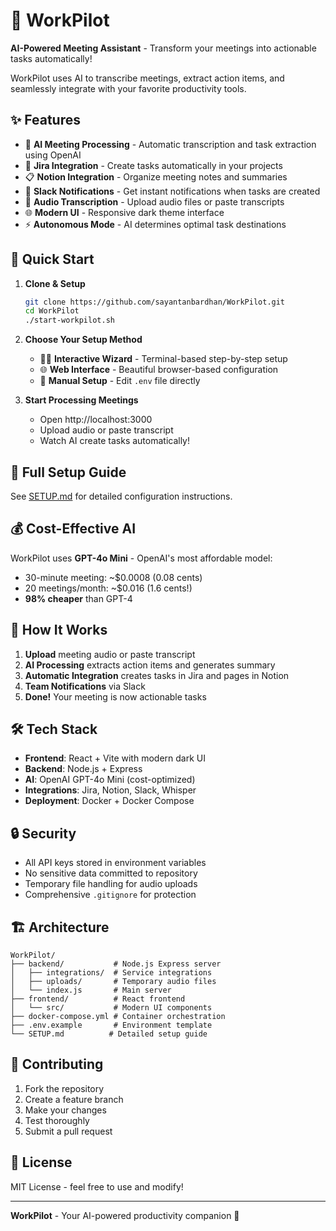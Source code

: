 # 🚀 WorkPilot

**AI-Powered Meeting Assistant** - Transform your meetings into actionable tasks automatically!

WorkPilot uses AI to transcribe meetings, extract action items, and seamlessly integrate with your favorite productivity tools.

## ✨ Features

- 🤖 **AI Meeting Processing** - Automatic transcription and task extraction using OpenAI
- 🎯 **Jira Integration** - Create tasks automatically in your projects  
- 📋 **Notion Integration** - Organize meeting notes and summaries
- 💬 **Slack Notifications** - Get instant notifications when tasks are created
- 🎤 **Audio Transcription** - Upload audio files or paste transcripts
- 🌐 **Modern UI** - Responsive dark theme interface
- ⚡ **Autonomous Mode** - AI determines optimal task destinations

## 🚀 Quick Start

1. **Clone & Setup**
   ```bash
   git clone https://github.com/sayantanbardhan/WorkPilot.git
   cd WorkPilot
   ./start-workpilot.sh
   ```

2. **Choose Your Setup Method**
   - 🧙‍♂️ **Interactive Wizard** - Terminal-based step-by-step setup
   - 🌐 **Web Interface** - Beautiful browser-based configuration
   - 📝 **Manual Setup** - Edit `.env` file directly

3. **Start Processing Meetings**
   - Open http://localhost:3000
   - Upload audio or paste transcript
   - Watch AI create tasks automatically!

## 📖 Full Setup Guide

See [SETUP.md](SETUP.md) for detailed configuration instructions.

## 💰 Cost-Effective AI

WorkPilot uses **GPT-4o Mini** - OpenAI's most affordable model:
- 30-minute meeting: ~$0.0008 (0.08 cents)
- 20 meetings/month: ~$0.016 (1.6 cents!)
- **98% cheaper** than GPT-4

## 🎯 How It Works

1. **Upload** meeting audio or paste transcript
2. **AI Processing** extracts action items and generates summary
3. **Automatic Integration** creates tasks in Jira and pages in Notion
4. **Team Notifications** via Slack
5. **Done!** Your meeting is now actionable tasks

## 🛠️ Tech Stack

- **Frontend**: React + Vite with modern dark UI
- **Backend**: Node.js + Express  
- **AI**: OpenAI GPT-4o Mini (cost-optimized)
- **Integrations**: Jira, Notion, Slack, Whisper
- **Deployment**: Docker + Docker Compose

## 🔒 Security

- All API keys stored in environment variables
- No sensitive data committed to repository  
- Temporary file handling for audio uploads
- Comprehensive `.gitignore` for protection

## 🏗️ Architecture

```
WorkPilot/
├── backend/           # Node.js Express server
│   ├── integrations/  # Service integrations  
│   ├── uploads/       # Temporary audio files
│   └── index.js       # Main server
├── frontend/          # React frontend
│   └── src/           # Modern UI components
├── docker-compose.yml # Container orchestration
├── .env.example       # Environment template
└── SETUP.md          # Detailed setup guide
```

## 🤝 Contributing

1. Fork the repository
2. Create a feature branch
3. Make your changes
4. Test thoroughly
5. Submit a pull request

## 📄 License

MIT License - feel free to use and modify!

---

**WorkPilot** - Your AI-powered productivity companion 🚀
